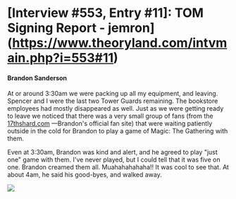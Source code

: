 # [Interview #553, Entry #11]: TOM Signing Report - jemron](https://www.theoryland.com/intvmain.php?i=553#11)

#### Brandon Sanderson

At or around 3:30am we were packing up all my equipment, and leaving. Spencer and I were the last two Tower Guards remaining. The bookstore employees had mostly disappeared as well. Just as we were getting ready to leave we noticed that there was a very small group of fans (from the
[17thshard.com](http://www.17thshard.com/)
—Brandon's official fan site) that were waiting patiently outside in the cold for Brandon to play a game of Magic: The Gathering with them.

Even at 3:30am, Brandon was kind and alert, and he agreed to play "just one" game with them. I've never played, but I could tell that it was five on one. Brandon creamed them all. Muahahahahaha!! It was cool to see that. At about 4am, he said his good-byes, and walked away.

![](http://www.dragonmount.com/forums/uploads/1288810748/gallery_9609_41_101207.jpg)

